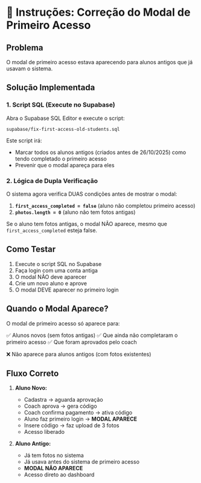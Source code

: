 # 🔧 Instruções: Correção do Modal de Primeiro Acesso

## Problema
O modal de primeiro acesso estava aparecendo para alunos antigos que já usavam o sistema.

## Solução Implementada

### 1. Script SQL (Execute no Supabase)

Abra o Supabase SQL Editor e execute o script:

```
supabase/fix-first-access-old-students.sql
```

Este script irá:
- Marcar todos os alunos antigos (criados antes de 26/10/2025) como tendo completado o primeiro acesso
- Prevenir que o modal apareça para eles

### 2. Lógica de Dupla Verificação

O sistema agora verifica DUAS condições antes de mostrar o modal:

1. **`first_access_completed = false`** (aluno não completou primeiro acesso)
2. **`photos.length = 0`** (aluno não tem fotos antigas)

Se o aluno tem fotos antigas, o modal NÃO aparece, mesmo que `first_access_completed` esteja false.

## Como Testar

1. Execute o script SQL no Supabase
2. Faça login com uma conta antiga
3. O modal NÃO deve aparecer
4. Crie um novo aluno e aprove
5. O modal DEVE aparecer no primeiro login

## Quando o Modal Aparece?

O modal de primeiro acesso só aparece para:

✅ Alunos novos (sem fotos antigas)
✅ Que ainda não completaram o primeiro acesso
✅ Que foram aprovados pelo coach

❌ Não aparece para alunos antigos (com fotos existentes)

## Fluxo Correto

1. **Aluno Novo:**
   - Cadastra → aguarda aprovação
   - Coach aprova → gera código
   - Coach confirma pagamento → ativa código
   - Aluno faz primeiro login → **MODAL APARECE**
   - Insere código → faz upload de 3 fotos
   - Acesso liberado

2. **Aluno Antigo:**
   - Já tem fotos no sistema
   - Já usava antes do sistema de primeiro acesso
   - **MODAL NÃO APARECE**
   - Acesso direto ao dashboard
